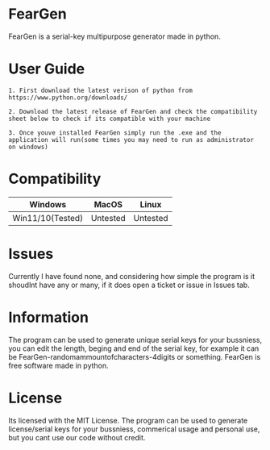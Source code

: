 # FearGen
FearGen is a serial-key multipurpose generator made in python. 

# User Guide

`1. First download the latest verison of python from https://www.python.org/downloads/`

`2. Download the latest release of FearGen and check the compatibility sheet below to check if its compatible with your machine`

`3. Once youve installed FearGen simply run the .exe and the application will run(some times you may need to run as administrator on windows)`

# Compatibility

| Windows  | MacOS | Linux 
| ---------------- | ------------- | ------------- |
| Win11/10(Tested) |  Untested     | Untested      |

# Issues

Currently I have found none, and considering how simple the program is it shoudlnt have any or many, if it does open a ticket or issue in Issues tab.

# Information
The program can be used to generate unique serial keys for your bussniess, you can edit the length, beging and end of the serial key, for example it can be
FearGen-randomammountofcharacters-4digits or something. FearGen is free software made in python.

# License
Its licensed with the MIT License.
The program can be used to generate license/serial keys for your bussniess, commerical usage and personal use, but you cant use our code without credit.


